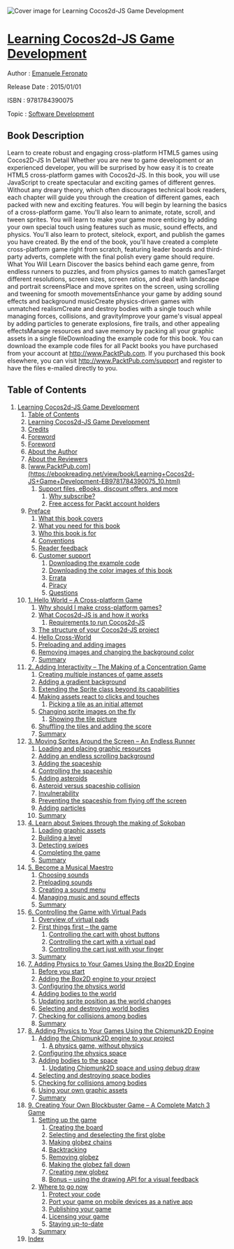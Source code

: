 ![Cover image for Learning Cocos2d-JS Game Development](https://imgdetail.ebookreading.net/cover/cover/software_development/EB9781784390075.jpg)

[Learning Cocos2d-JS Game Development](https://ebookreading.net/view/book/Learning+Cocos2d-JS+Game+Development-EB9781784390075_1.html "Learning Cocos2d-JS Game Development")
====================================================================================================================

Author : [Emanuele Feronato](https://ebookreading.net/search/author/Emanuele+Feronato)

Release Date : 2015/01/01

ISBN : 9781784390075

Topic : [Software Development](https://ebookreading.net/search/category/software-development)

Book Description
-----------------

Learn to create robust and engaging cross-platform HTML5 games using Cocos2D-JS
In Detail
Whether you are new to game development or an experienced developer, you will be surprised by how easy it is to create HTML5 cross-platform games with Cocos2d-JS. In this book, you will use JavaScript to create spectacular and exciting games of different genres.
Without any dreary theory, which often discourages technical book readers, each chapter will guide you through the creation of different games, each packed with new and exciting features.
You will begin by learning the basics of a cross-platform game. You'll also learn to animate, rotate, scroll, and tween sprites. You will learn to make your game more enticing by adding your own special touch using features such as music, sound effects, and physics. You'll also learn to protect, sitelock, export, and publish the games you have created. By the end of the book, you'll have created a complete cross-platform game right from scratch, featuring leader boards and third-party adverts, complete with the final polish every game should require.
What You Will Learn
Discover the basics behind each game genre, from endless runners to puzzles, and from physics games to match gamesTarget different resolutions, screen sizes, screen ratios, and deal with landscape and portrait screensPlace and move sprites on the screen, using scrolling and tweening for smooth movementsEnhance your game by adding sound effects and background musicCreate physics-driven games with unmatched realismCreate and destroy bodies with a single touch while managing forces, collisions, and gravityImprove your game's visual appeal by adding particles to generate explosions, fire trails, and other appealing effectsManage resources and save memory by packing all your graphic assets in a single fileDownloading the example code for this book. You can download the example code files for all Packt books you have purchased from your account at http://www.PacktPub.com. If you purchased this book elsewhere, you can visit http://www.PacktPub.com/support and register to have the files e-mailed directly to you.
              
Table of Contents
-----------------

1. [Learning Cocos2d-JS Game Development](https://ebookreading.net/view/book/Learning+Cocos2d-JS+Game+Development-EB9781784390075_3.html)
    1. [Table of Contents](https://ebookreading.net/view/book/Learning+Cocos2d-JS+Game+Development-EB9781784390075_2.html)
    1. [Learning Cocos2d-JS Game Development](https://ebookreading.net/view/book/Learning+Cocos2d-JS+Game+Development-EB9781784390075_4.html)
    1. [Credits](https://ebookreading.net/view/book/Learning+Cocos2d-JS+Game+Development-EB9781784390075_5.html)
    1. [Foreword](https://ebookreading.net/view/book/Learning+Cocos2d-JS+Game+Development-EB9781784390075_6.html)
    1. [Foreword](https://ebookreading.net/view/book/Learning+Cocos2d-JS+Game+Development-EB9781784390075_7.html)
    1. [About the Author](https://ebookreading.net/view/book/Learning+Cocos2d-JS+Game+Development-EB9781784390075_8.html)
    1. [About the Reviewers](https://ebookreading.net/view/book/Learning+Cocos2d-JS+Game+Development-EB9781784390075_9.html)
    1. [www.PacktPub.com](https://ebookreading.net/view/book/Learning+Cocos2d-JS+Game+Development-EB9781784390075_10.html)
        1. [Support files, eBooks, discount offers, and more](https://ebookreading.net/view/book/Learning+Cocos2d-JS+Game+Development-EB9781784390075_10.html#ch00lvl1sec01)
            1. [Why subscribe?](https://ebookreading.net/view/book/Learning+Cocos2d-JS+Game+Development-EB9781784390075_10.html#ch00lvl2sec01)
            1. [Free access for Packt account holders](https://ebookreading.net/view/book/Learning+Cocos2d-JS+Game+Development-EB9781784390075_10.html#ch00lvl2sec02)
    1. [Preface](https://ebookreading.net/view/book/Learning+Cocos2d-JS+Game+Development-EB9781784390075_11.html)
        1. [What this book covers](https://ebookreading.net/view/book/Learning+Cocos2d-JS+Game+Development-EB9781784390075_11.html#ch00lvl1sec02)
        1. [What you need for this book](https://ebookreading.net/view/book/Learning+Cocos2d-JS+Game+Development-EB9781784390075_12.html)
        1. [Who this book is for](https://ebookreading.net/view/book/Learning+Cocos2d-JS+Game+Development-EB9781784390075_13.html)
        1. [Conventions](https://ebookreading.net/view/book/Learning+Cocos2d-JS+Game+Development-EB9781784390075_14.html)
        1. [Reader feedback](https://ebookreading.net/view/book/Learning+Cocos2d-JS+Game+Development-EB9781784390075_15.html)
        1. [Customer support](https://ebookreading.net/view/book/Learning+Cocos2d-JS+Game+Development-EB9781784390075_16.html)
            1. [Downloading the example code](https://ebookreading.net/view/book/Learning+Cocos2d-JS+Game+Development-EB9781784390075_16.html#ch00lvl2sec03)
            1. [Downloading the color images of this book](https://ebookreading.net/view/book/Learning+Cocos2d-JS+Game+Development-EB9781784390075_16.html#ch00lvl2sec04)
            1. [Errata](https://ebookreading.net/view/book/Learning+Cocos2d-JS+Game+Development-EB9781784390075_16.html#ch00lvl2sec05)
            1. [Piracy](https://ebookreading.net/view/book/Learning+Cocos2d-JS+Game+Development-EB9781784390075_16.html#ch00lvl2sec06)
            1. [Questions](https://ebookreading.net/view/book/Learning+Cocos2d-JS+Game+Development-EB9781784390075_16.html#ch00lvl2sec07)
    1. [1. Hello World – A Cross-platform Game](https://ebookreading.net/view/book/Learning+Cocos2d-JS+Game+Development-EB9781784390075_17.html)
        1. [Why should I make cross-platform games?](https://ebookreading.net/view/book/Learning+Cocos2d-JS+Game+Development-EB9781784390075_17.html#ch01lvl1sec08)
        1. [What Cocos2d-JS is and how it works](https://ebookreading.net/view/book/Learning+Cocos2d-JS+Game+Development-EB9781784390075_18.html)
            1. [Requirements to run Cocos2d-JS](https://ebookreading.net/view/book/Learning+Cocos2d-JS+Game+Development-EB9781784390075_18.html#ch01lvl2sec08)
        1. [The structure of your Cocos2d-JS project](https://ebookreading.net/view/book/Learning+Cocos2d-JS+Game+Development-EB9781784390075_19.html)
        1. [Hello Cross-World](https://ebookreading.net/view/book/Learning+Cocos2d-JS+Game+Development-EB9781784390075_20.html)
        1. [Preloading and adding images](https://ebookreading.net/view/book/Learning+Cocos2d-JS+Game+Development-EB9781784390075_21.html)
        1. [Removing images and changing the background color](https://ebookreading.net/view/book/Learning+Cocos2d-JS+Game+Development-EB9781784390075_22.html)
        1. [Summary](https://ebookreading.net/view/book/Learning+Cocos2d-JS+Game+Development-EB9781784390075_23.html)
    1. [2. Adding Interactivity – The Making of a Concentration Game](https://ebookreading.net/view/book/Learning+Cocos2d-JS+Game+Development-EB9781784390075_24.html)
        1. [Creating multiple instances of game assets](https://ebookreading.net/view/book/Learning+Cocos2d-JS+Game+Development-EB9781784390075_24.html#ch02lvl1sec15)
        1. [Adding a gradient background](https://ebookreading.net/view/book/Learning+Cocos2d-JS+Game+Development-EB9781784390075_25.html)
        1. [Extending the Sprite class beyond its capabilities](https://ebookreading.net/view/book/Learning+Cocos2d-JS+Game+Development-EB9781784390075_26.html)
        1. [Making assets react to clicks and touches](https://ebookreading.net/view/book/Learning+Cocos2d-JS+Game+Development-EB9781784390075_27.html)
            1. [Picking a tile as an initial attempt](https://ebookreading.net/view/book/Learning+Cocos2d-JS+Game+Development-EB9781784390075_27.html#ch02lvl2sec09)
        1. [Changing sprite images on the fly](https://ebookreading.net/view/book/Learning+Cocos2d-JS+Game+Development-EB9781784390075_28.html)
            1. [Showing the tile picture](https://ebookreading.net/view/book/Learning+Cocos2d-JS+Game+Development-EB9781784390075_28.html#ch02lvl2sec10)
        1. [Shuffling the tiles and adding the score](https://ebookreading.net/view/book/Learning+Cocos2d-JS+Game+Development-EB9781784390075_29.html)
        1. [Summary](https://ebookreading.net/view/book/Learning+Cocos2d-JS+Game+Development-EB9781784390075_30.html)
    1. [3. Moving Sprites Around the Screen – An Endless Runner](https://ebookreading.net/view/book/Learning+Cocos2d-JS+Game+Development-EB9781784390075_31.html)
        1. [Loading and placing graphic resources](https://ebookreading.net/view/book/Learning+Cocos2d-JS+Game+Development-EB9781784390075_31.html#ch03lvl1sec22)
        1. [Adding an endless scrolling background](https://ebookreading.net/view/book/Learning+Cocos2d-JS+Game+Development-EB9781784390075_32.html)
        1. [Adding the spaceship](https://ebookreading.net/view/book/Learning+Cocos2d-JS+Game+Development-EB9781784390075_33.html)
        1. [Controlling the spaceship](https://ebookreading.net/view/book/Learning+Cocos2d-JS+Game+Development-EB9781784390075_34.html)
        1. [Adding asteroids](https://ebookreading.net/view/book/Learning+Cocos2d-JS+Game+Development-EB9781784390075_35.html)
        1. [Asteroid versus spaceship collision](https://ebookreading.net/view/book/Learning+Cocos2d-JS+Game+Development-EB9781784390075_36.html)
        1. [Invulnerability](https://ebookreading.net/view/book/Learning+Cocos2d-JS+Game+Development-EB9781784390075_37.html)
        1. [Preventing the spaceship from flying off the screen](https://ebookreading.net/view/book/Learning+Cocos2d-JS+Game+Development-EB9781784390075_38.html)
        1. [Adding particles](https://ebookreading.net/view/book/Learning+Cocos2d-JS+Game+Development-EB9781784390075_39.html)
        1. [Summary](https://ebookreading.net/view/book/Learning+Cocos2d-JS+Game+Development-EB9781784390075_40.html)
    1. [4. Learn about Swipes through the making of Sokoban](https://ebookreading.net/view/book/Learning+Cocos2d-JS+Game+Development-EB9781784390075_41.html)
        1. [Loading graphic assets](https://ebookreading.net/view/book/Learning+Cocos2d-JS+Game+Development-EB9781784390075_41.html#ch04lvl1sec32)
        1. [Building a level](https://ebookreading.net/view/book/Learning+Cocos2d-JS+Game+Development-EB9781784390075_42.html)
        1. [Detecting swipes](https://ebookreading.net/view/book/Learning+Cocos2d-JS+Game+Development-EB9781784390075_43.html)
        1. [Completing the game](https://ebookreading.net/view/book/Learning+Cocos2d-JS+Game+Development-EB9781784390075_44.html)
        1. [Summary](https://ebookreading.net/view/book/Learning+Cocos2d-JS+Game+Development-EB9781784390075_45.html)
    1. [5. Become a Musical Maestro](https://ebookreading.net/view/book/Learning+Cocos2d-JS+Game+Development-EB9781784390075_46.html)
        1. [Choosing sounds](https://ebookreading.net/view/book/Learning+Cocos2d-JS+Game+Development-EB9781784390075_46.html#ch05lvl1sec37)
        1. [Preloading sounds](https://ebookreading.net/view/book/Learning+Cocos2d-JS+Game+Development-EB9781784390075_47.html)
        1. [Creating a sound menu](https://ebookreading.net/view/book/Learning+Cocos2d-JS+Game+Development-EB9781784390075_48.html)
        1. [Managing music and sound effects](https://ebookreading.net/view/book/Learning+Cocos2d-JS+Game+Development-EB9781784390075_49.html)
        1. [Summary](https://ebookreading.net/view/book/Learning+Cocos2d-JS+Game+Development-EB9781784390075_50.html)
    1. [6. Controlling the Game with Virtual Pads](https://ebookreading.net/view/book/Learning+Cocos2d-JS+Game+Development-EB9781784390075_51.html)
        1. [Overview of virtual pads](https://ebookreading.net/view/book/Learning+Cocos2d-JS+Game+Development-EB9781784390075_51.html#ch06lvl1sec42)
        1. [First things first – the game](https://ebookreading.net/view/book/Learning+Cocos2d-JS+Game+Development-EB9781784390075_52.html)
            1. [Controlling the cart with ghost buttons](https://ebookreading.net/view/book/Learning+Cocos2d-JS+Game+Development-EB9781784390075_52.html#ch06lvl2sec11)
            1. [Controlling the cart with a virtual pad](https://ebookreading.net/view/book/Learning+Cocos2d-JS+Game+Development-EB9781784390075_52.html#ch06lvl2sec12)
            1. [Controlling the cart just with your finger](https://ebookreading.net/view/book/Learning+Cocos2d-JS+Game+Development-EB9781784390075_52.html#ch06lvl2sec13)
        1. [Summary](https://ebookreading.net/view/book/Learning+Cocos2d-JS+Game+Development-EB9781784390075_53.html)
    1. [7. Adding Physics to Your Games Using the Box2D Engine](https://ebookreading.net/view/book/Learning+Cocos2d-JS+Game+Development-EB9781784390075_54.html)
        1. [Before you start](https://ebookreading.net/view/book/Learning+Cocos2d-JS+Game+Development-EB9781784390075_54.html#ch07lvl1sec45)
        1. [Adding the Box2D engine to your project](https://ebookreading.net/view/book/Learning+Cocos2d-JS+Game+Development-EB9781784390075_55.html)
        1. [Configuring the physics world](https://ebookreading.net/view/book/Learning+Cocos2d-JS+Game+Development-EB9781784390075_56.html)
        1. [Adding bodies to the world](https://ebookreading.net/view/book/Learning+Cocos2d-JS+Game+Development-EB9781784390075_57.html)
        1. [Updating sprite position as the world changes](https://ebookreading.net/view/book/Learning+Cocos2d-JS+Game+Development-EB9781784390075_58.html)
        1. [Selecting and destroying world bodies](https://ebookreading.net/view/book/Learning+Cocos2d-JS+Game+Development-EB9781784390075_59.html)
        1. [Checking for collisions among bodies](https://ebookreading.net/view/book/Learning+Cocos2d-JS+Game+Development-EB9781784390075_60.html)
        1. [Summary](https://ebookreading.net/view/book/Learning+Cocos2d-JS+Game+Development-EB9781784390075_61.html)
    1. [8. Adding Physics to Your Games Using the Chipmunk2D Engine](https://ebookreading.net/view/book/Learning+Cocos2d-JS+Game+Development-EB9781784390075_62.html)
        1. [Adding the Chipmunk2D engine to your project](https://ebookreading.net/view/book/Learning+Cocos2d-JS+Game+Development-EB9781784390075_62.html#ch08lvl1sec53)
            1. [A physics game, without physics](https://ebookreading.net/view/book/Learning+Cocos2d-JS+Game+Development-EB9781784390075_62.html#ch08lvl2sec14)
        1. [Configuring the physics space](https://ebookreading.net/view/book/Learning+Cocos2d-JS+Game+Development-EB9781784390075_63.html)
        1. [Adding bodies to the space](https://ebookreading.net/view/book/Learning+Cocos2d-JS+Game+Development-EB9781784390075_64.html)
            1. [Updating Chipmunk2D space and using debug draw](https://ebookreading.net/view/book/Learning+Cocos2d-JS+Game+Development-EB9781784390075_64.html#ch08lvl2sec15)
        1. [Selecting and destroying space bodies](https://ebookreading.net/view/book/Learning+Cocos2d-JS+Game+Development-EB9781784390075_65.html)
        1. [Checking for collisions among bodies](https://ebookreading.net/view/book/Learning+Cocos2d-JS+Game+Development-EB9781784390075_66.html)
        1. [Using your own graphic assets](https://ebookreading.net/view/book/Learning+Cocos2d-JS+Game+Development-EB9781784390075_67.html)
        1. [Summary](https://ebookreading.net/view/book/Learning+Cocos2d-JS+Game+Development-EB9781784390075_68.html)
    1. [9. Creating Your Own Blockbuster Game – A Complete Match 3 Game](https://ebookreading.net/view/book/Learning+Cocos2d-JS+Game+Development-EB9781784390075_69.html)
        1. [Setting up the game](https://ebookreading.net/view/book/Learning+Cocos2d-JS+Game+Development-EB9781784390075_69.html#ch09lvl1sec60)
            1. [Creating the board](https://ebookreading.net/view/book/Learning+Cocos2d-JS+Game+Development-EB9781784390075_69.html#ch09lvl2sec16)
            1. [Selecting and deselecting the first globe](https://ebookreading.net/view/book/Learning+Cocos2d-JS+Game+Development-EB9781784390075_69.html#ch09lvl2sec17)
            1. [Making globez chains](https://ebookreading.net/view/book/Learning+Cocos2d-JS+Game+Development-EB9781784390075_69.html#ch09lvl2sec18)
            1. [Backtracking](https://ebookreading.net/view/book/Learning+Cocos2d-JS+Game+Development-EB9781784390075_69.html#ch09lvl2sec19)
            1. [Removing globez](https://ebookreading.net/view/book/Learning+Cocos2d-JS+Game+Development-EB9781784390075_69.html#ch09lvl2sec20)
            1. [Making the globez fall down](https://ebookreading.net/view/book/Learning+Cocos2d-JS+Game+Development-EB9781784390075_69.html#ch09lvl2sec21)
            1. [Creating new globez](https://ebookreading.net/view/book/Learning+Cocos2d-JS+Game+Development-EB9781784390075_69.html#ch09lvl2sec22)
            1. [Bonus – using the drawing API for a visual feedback](https://ebookreading.net/view/book/Learning+Cocos2d-JS+Game+Development-EB9781784390075_69.html#ch09lvl2sec23)
        1. [Where to go now](https://ebookreading.net/view/book/Learning+Cocos2d-JS+Game+Development-EB9781784390075_70.html)
            1. [Protect your code](https://ebookreading.net/view/book/Learning+Cocos2d-JS+Game+Development-EB9781784390075_70.html#ch09lvl2sec24)
            1. [Port your game on mobile devices as a native app](https://ebookreading.net/view/book/Learning+Cocos2d-JS+Game+Development-EB9781784390075_70.html#ch09lvl2sec25)
            1. [Publishing your game](https://ebookreading.net/view/book/Learning+Cocos2d-JS+Game+Development-EB9781784390075_70.html#ch09lvl2sec26)
            1. [Licensing your game](https://ebookreading.net/view/book/Learning+Cocos2d-JS+Game+Development-EB9781784390075_70.html#ch09lvl2sec27)
            1. [Staying up-to-date](https://ebookreading.net/view/book/Learning+Cocos2d-JS+Game+Development-EB9781784390075_70.html#ch09lvl2sec28)
        1. [Summary](https://ebookreading.net/view/book/Learning+Cocos2d-JS+Game+Development-EB9781784390075_71.html)
    1. [Index](https://ebookreading.net/view/book/Learning+Cocos2d-JS+Game+Development-EB9781784390075_72.html)
